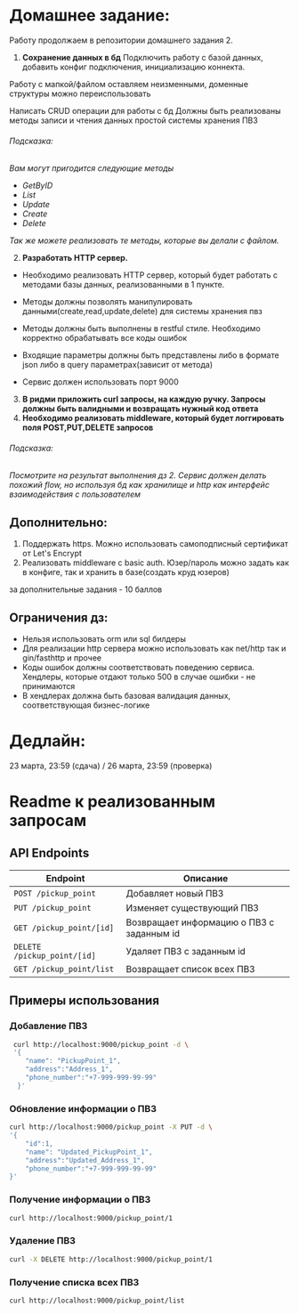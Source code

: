
# Домашнее задание: 
Работу продолжаем в репозитории домашнего задания 2.

1.  __Сохранение данных в бд__
Подключить работу с базой данных, добавить конфиг подключения, инициализацию коннекта.

Работу с мапкой/файлом оставляем неизменными, доменные структуры можно переиспользовать

Написать CRUD операции для работы с бд
Должны быть реализованы методы записи и чтения данных простой системы  хранения ПВЗ

###### _Подсказка:_
_Вам могут пригодится следующие методы_
- _GetByID_
- _List_
- _Update_
- _Create_
- _Delete_

_Так же можете реализовать те методы, которые вы делали с файлом._

2. __Разработать HTTP сервер.__

- Необходимо реализовать HTTP сервер, который будет работать с методами базы данных, реализованными в 1 пункте. 

- Методы должны позволять манипулировать данными(create,read,update,delete) для системы хранения пвз

- Методы должны быть выполнены в restful стиле. Необходимо корректно обрабатывать все коды ошибок 

- Входящие параметры должны быть представлены либо в формате json либо в query параметрах(зависит от метода)

- Сервис должен использовать порт 9000

3. __В ридми приложить curl запросы, на каждую ручку. Запросы должны быть валидными и возвращать нужный код ответа__
4. __Необходимо реализовать middleware, который будет логгировать поля POST,PUT,DELETE запросов__


###### _Подсказка:_
_Посмотрите на результат выполнения дз 2. Сервис должен делать похожий flow, но используя бд как хранилище и http как интерфейс взаимодействия с пользователем_
## Дополнительно:
1. Поддержать https. Можно использовать самоподписный сертификат от Let's Encrypt
2. Реализовать middleware с basic auth. Юзер/пароль можно задать как в конфиге, так и хранить в базе(создать круд юзеров)

за дополнительные задания - 10 баллов

## Ограничения дз:
- Нельзя использовать orm или sql билдеры
- Для реализации http сервера можно использовать как net/http так и gin/fasthttp и прочее
- Коды ошибок должны соответствовать поведению сервиса. Хендлеры, которые отдают только 500 в случае ошибки - не принимаются
- В хендлерах должна быть базовая валидация данных, соответствующая бизнес-логике

# Дедлайн:

23 марта, 23:59 (сдача) / 26 марта, 23:59 (проверка)

# Readme к реализованным запросам

## API Endpoints

| Endpoint                    | Описание                                  |
|-----------------------------|-------------------------------------------|
| `POST /pickup_point`        | Добавляет новый ПВЗ                       |
| `PUT /pickup_point`         | Изменяет существующий ПВЗ                 |
| `GET /pickup_point/[id]`    | Возвращает информацию о ПВЗ с заданным id |
| `DELETE /pickup_point/[id]` | Удаляет ПВЗ с заданным id                 |
| `GET /pickup_point/list`    | Возвращает список всех ПВЗ                |

## Примеры использования

### Добавление ПВЗ

```bash
 curl http://localhost:9000/pickup_point -d \
 '{
    "name": "PickupPoint_1",
    "address":"Address_1",
    "phone_number":"+7-999-999-99-99"
  }'
```
### Обновление информации о ПВЗ

```bash
curl http://localhost:9000/pickup_point -X PUT -d \
'{
    "id":1,
    "name": "Updated_PickupPoint_1",
    "address":"Updated_Address_1",
    "phone_number":"+7-999-999-99-99"
}'
```

### Получение информации о ПВЗ

```bash
curl http://localhost:9000/pickup_point/1
```

### Удаление ПВЗ

```bash
curl -X DELETE http://localhost:9000/pickup_point/1
```

### Получение списка всех ПВЗ
```bash
curl http://localhost:9000/pickup_point/list
```
